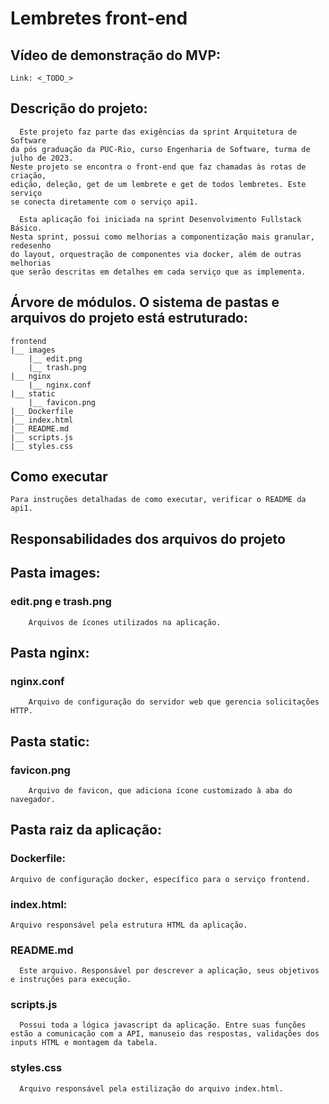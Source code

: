 # Lembretes front-end

## Vídeo de demonstração do MVP:
    Link: <_TODO_>

## Descrição do projeto:
      Este projeto faz parte das exigências da sprint Arquitetura de Software
    da pós graduação da PUC-Rio, curso Engenharia de Software, turma de julho de 2023.
    Neste projeto se encontra o front-end que faz chamadas às rotas de criação,
    edição, deleção, get de um lembrete e get de todos lembretes. Este serviço
    se conecta diretamente com o serviço api1.

      Esta aplicação foi iniciada na sprint Desenvolvimento Fullstack Básico.
    Nesta sprint, possui como melhorias a componentização mais granular, redesenho
    do layout, orquestração de componentes via docker, além de outras melhorias
    que serão descritas em detalhes em cada serviço que as implementa.

## Árvore de módulos. O sistema de pastas e arquivos do projeto está estruturado:
    frontend
    |__ images
        |__ edit.png
        |__ trash.png
    |__ nginx
        |__ nginx.conf
    |__ static
        |__ favicon.png
    |__ Dockerfile
    |__ index.html
    |__ README.md
    |__ scripts.js
    |__ styles.css

## Como executar
    Para instruções detalhadas de como executar, verificar o README da api1.

## Responsabilidades dos arquivos do projeto

## Pasta images:
  ### edit.png e trash.png
        Arquivos de ícones utilizados na aplicação.

## Pasta nginx:
  ### nginx.conf
        Arquivo de configuração do servidor web que gerencia solicitações HTTP.

## Pasta static:
  ### favicon.png
        Arquivo de favicon, que adiciona ícone customizado à aba do navegador.

## Pasta raiz da aplicação:
  ### Dockerfile:
    Arquivo de configuração docker, específico para o serviço frontend.

  ### index.html:
    Arquivo responsável pela estrutura HTML da aplicação.

  ### README.md
      Este arquivo. Responsável por descrever a aplicação, seus objetivos
    e instruções para execução.

  ### scripts.js
      Possui toda a lógica javascript da aplicação. Entre suas funções
    estão a comunicação com a API, manuseio das respostas, validações dos 
    inputs HTML e montagem da tabela.

  ### styles.css
      Arquivo responsável pela estilização do arquivo index.html.
